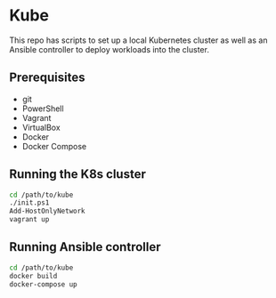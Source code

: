 # Kube

This repo has scripts to set up a local Kubernetes cluster as well as an Ansible controller to deploy workloads into the cluster.

## Prerequisites

* git
* PowerShell
* Vagrant
* VirtualBox
* Docker
* Docker Compose

## Running the K8s cluster

```bash
cd /path/to/kube
./init.ps1
Add-HostOnlyNetwork
vagrant up
```

## Running Ansible controller

```bash
cd /path/to/kube
docker build
docker-compose up
```
